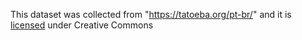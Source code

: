 This dataset was collected from "https://tatoeba.org/pt-br/" and it is [licensed](https://tatoeba.org/pt-br/terms_of_use#section-6) under Creative Commons